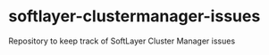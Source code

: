 softlayer-clustermanager-issues
===============================

Repository to keep track of SoftLayer Cluster Manager issues
